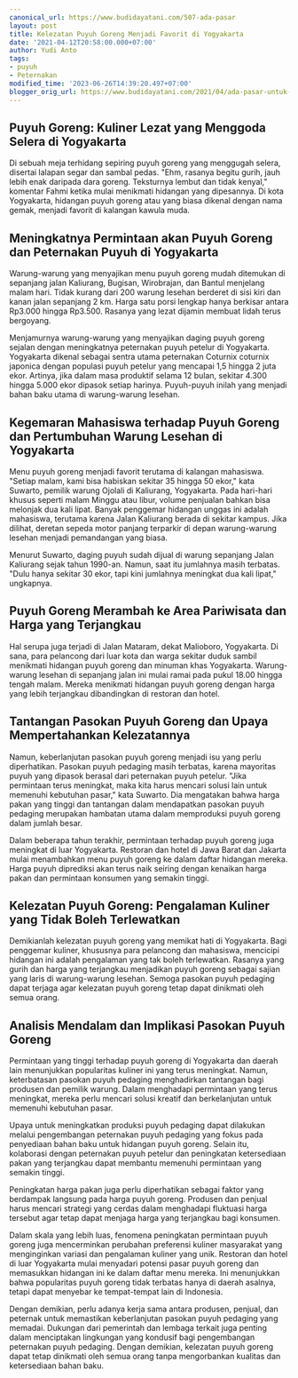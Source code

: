```yaml
---
canonical_url: https://www.budidayatani.com/507-ada-pasar
layout: post
title: Kelezatan Puyuh Goreng Menjadi Favorit di Yogyakarta
date: '2021-04-12T20:58:00.000+07:00'
author: Yudi Anto
tags:
- puyuh
- Peternakan
modified_time: '2023-06-26T14:39:20.497+07:00'
blogger_orig_url: https://www.budidayatani.com/2021/04/ada-pasar-untuk-puyuh-pedaging.html
---
```


## Puyuh Goreng: Kuliner Lezat yang Menggoda Selera di Yogyakarta

Di sebuah meja terhidang sepiring puyuh goreng yang menggugah selera, disertai lalapan segar dan sambal pedas. "Ehm, rasanya begitu gurih, jauh lebih enak daripada dara goreng. Teksturnya lembut dan tidak kenyal," komentar Fahmi ketika mulai menikmati hidangan yang dipesannya. Di kota Yogyakarta, hidangan puyuh goreng atau yang biasa dikenal dengan nama gemak, menjadi favorit di kalangan kawula muda.

## Meningkatnya Permintaan akan Puyuh Goreng dan Peternakan Puyuh di Yogyakarta

Warung-warung yang menyajikan menu puyuh goreng mudah ditemukan di sepanjang jalan Kaliurang, Bugisan, Wirobrajan, dan Bantul menjelang malam hari. Tidak kurang dari 200 warung lesehan berderet di sisi kiri dan kanan jalan sepanjang 2 km. Harga satu porsi lengkap hanya berkisar antara Rp3.000 hingga Rp3.500. Rasanya yang lezat dijamin membuat lidah terus bergoyang.

Menjamurnya warung-warung yang menyajikan daging puyuh goreng sejalan dengan meningkatnya peternakan puyuh petelur di Yogyakarta. Yogyakarta dikenal sebagai sentra utama peternakan Coturnix coturnix japonica dengan populasi puyuh petelur yang mencapai 1,5 hingga 2 juta ekor. Artinya, jika dalam masa produktif selama 12 bulan, sekitar 4.300 hingga 5.000 ekor dipasok setiap harinya. Puyuh-puyuh inilah yang menjadi bahan baku utama di warung-warung lesehan.

## Kegemaran Mahasiswa terhadap Puyuh Goreng dan Pertumbuhan Warung Lesehan di Yogyakarta

Menu puyuh goreng menjadi favorit terutama di kalangan mahasiswa. "Setiap malam, kami bisa habiskan sekitar 35 hingga 50 ekor," kata Suwarto, pemilik warung Ojolali di Kaliurang, Yogyakarta. Pada hari-hari khusus seperti malam Minggu atau libur, volume penjualan bahkan bisa melonjak dua kali lipat. Banyak penggemar hidangan unggas ini adalah mahasiswa, terutama karena Jalan Kaliurang berada di sekitar kampus. Jika dilihat, deretan sepeda motor panjang terparkir di depan warung-warung lesehan menjadi pemandangan yang biasa.

Menurut Suwarto, daging puyuh sudah dijual di warung sepanjang Jalan Kaliurang sejak tahun 1990-an. Namun, saat itu jumlahnya masih terbatas. "Dulu hanya sekitar 30 ekor, tapi kini jumlahnya meningkat dua kali lipat," ungkapnya.

## Puyuh Goreng Merambah ke Area Pariwisata dan Harga yang Terjangkau

Hal serupa juga terjadi di Jalan Mataram, dekat Malioboro, Yogyakarta. Di sana, para pelancong dari luar kota dan warga sekitar duduk sambil menikmati hidangan puyuh goreng dan minuman khas Yogyakarta. Warung-warung lesehan di sepanjang jalan ini mulai ramai pada pukul 18.00 hingga tengah malam. Mereka menikmati hidangan puyuh goreng dengan harga yang lebih terjangkau dibandingkan di restoran dan hotel.

## Tantangan Pasokan Puyuh Goreng dan Upaya Mempertahankan Kelezatannya

Namun, keberlanjutan pasokan puyuh goreng menjadi isu yang perlu diperhatikan. Pasokan puyuh pedaging masih terbatas, karena mayoritas puyuh yang dipasok berasal dari peternakan puyuh petelur. "Jika permintaan terus meningkat, maka kita harus mencari solusi lain untuk memenuhi kebutuhan pasar," kata Suwarto. Dia mengatakan bahwa harga pakan yang tinggi dan tantangan dalam mendapatkan pasokan puyuh pedaging merupakan hambatan utama dalam memproduksi puyuh goreng dalam jumlah besar.

Dalam beberapa tahun terakhir, permintaan terhadap puyuh goreng juga meningkat di luar Yogyakarta. Restoran dan hotel di Jawa Barat dan Jakarta mulai menambahkan menu puyuh goreng ke dalam daftar hidangan mereka. Harga puyuh diprediksi akan terus naik seiring dengan kenaikan harga pakan dan permintaan konsumen yang semakin tinggi.

## Kelezatan Puyuh Goreng: Pengalaman Kuliner yang Tidak Boleh Terlewatkan

Demikianlah kelezatan puyuh goreng yang memikat hati di Yogyakarta. Bagi penggemar kuliner, khususnya para pelancong dan mahasiswa, mencicipi hidangan ini adalah pengalaman yang tak boleh terlewatkan. Rasanya yang gurih dan harga yang terjangkau menjadikan puyuh goreng sebagai sajian yang laris di warung-warung lesehan. Semoga pasokan puyuh pedaging dapat terjaga agar kelezatan puyuh goreng tetap dapat dinikmati oleh semua orang.

## Analisis Mendalam dan Implikasi Pasokan Puyuh Goreng

Permintaan yang tinggi terhadap puyuh goreng di Yogyakarta dan daerah lain menunjukkan popularitas kuliner ini yang terus meningkat. Namun, keterbatasan pasokan puyuh pedaging menghadirkan tantangan bagi produsen dan pemilik warung. Dalam menghadapi permintaan yang terus meningkat, mereka perlu mencari solusi kreatif dan berkelanjutan untuk memenuhi kebutuhan pasar.

Upaya untuk meningkatkan produksi puyuh pedaging dapat dilakukan melalui pengembangan peternakan puyuh pedaging yang fokus pada penyediaan bahan baku untuk hidangan puyuh goreng. Selain itu, kolaborasi dengan peternakan puyuh petelur dan peningkatan ketersediaan pakan yang terjangkau dapat membantu memenuhi permintaan yang semakin tinggi.

Peningkatan harga pakan juga perlu diperhatikan sebagai faktor yang berdampak langsung pada harga puyuh goreng. Produsen dan penjual harus mencari strategi yang cerdas dalam menghadapi fluktuasi harga tersebut agar tetap dapat menjaga harga yang terjangkau bagi konsumen.

Dalam skala yang lebih luas, fenomena peningkatan permintaan puyuh goreng juga mencerminkan perubahan preferensi kuliner masyarakat yang menginginkan variasi dan pengalaman kuliner yang unik. Restoran dan hotel di luar Yogyakarta mulai menyadari potensi pasar puyuh goreng dan memasukkan hidangan ini ke dalam daftar menu mereka. Ini menunjukkan bahwa popularitas puyuh goreng tidak terbatas hanya di daerah asalnya, tetapi dapat menyebar ke tempat-tempat lain di Indonesia.

Dengan demikian, perlu adanya kerja sama antara produsen, penjual, dan peternak untuk memastikan keberlanjutan pasokan puyuh pedaging yang memadai. Dukungan dari pemerintah dan lembaga terkait juga penting dalam menciptakan lingkungan yang kondusif bagi pengembangan peternakan puyuh pedaging. Dengan demikian, kelezatan puyuh goreng dapat tetap dinikmati oleh semua orang tanpa mengorbankan kualitas dan ketersediaan bahan baku.

